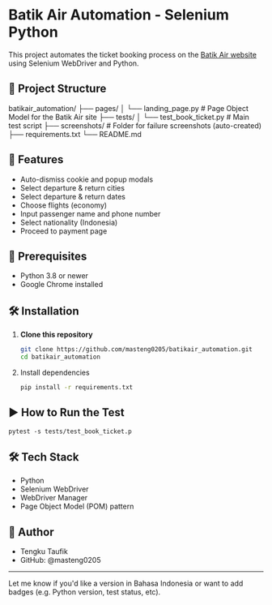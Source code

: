 # Batik Air Automation - Selenium Python

This project automates the ticket booking process on the [Batik Air website](https://www.batikair.com) using Selenium WebDriver and Python.

## 📂 Project Structure

batikair_automation/
├── pages/
│ └── landing_page.py # Page Object Model for the Batik Air site
├── tests/
│ └── test_book_ticket.py # Main test script
├── screenshots/ # Folder for failure screenshots (auto-created)
├── requirements.txt
└── README.md

## 🚀 Features

- Auto-dismiss cookie and popup modals
- Select departure & return cities
- Select departure & return dates
- Choose flights (economy)
- Input passenger name and phone number
- Select nationality (Indonesia)
- Proceed to payment page

## 🧩 Prerequisites

- Python 3.8 or newer
- Google Chrome installed

## 🛠️ Installation

1. **Clone this repository**
   ```bash
   git clone https://github.com/masteng0205/batikair_automation.git
   cd batikair_automation

2. Install dependencies
    ```bash
   pip install -r requirements.txt

## ▶️ How to Run the Test

``pytest -s tests/test_book_ticket.p
``

## 🛠️ Tech Stack
- Python
- Selenium WebDriver
- WebDriver Manager
- Page Object Model (POM) pattern

## 📌 Author
- Tengku Taufik
- GitHub: @masteng0205

---

Let me know if you'd like a version in Bahasa Indonesia or want to add badges (e.g. Python version, test status, etc).

